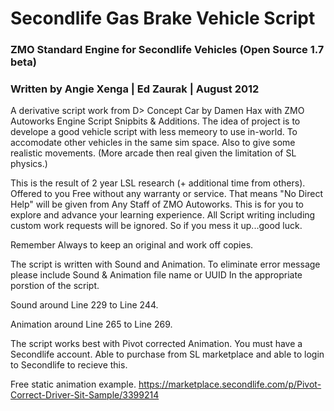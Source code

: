 <h1>Secondlife Gas Brake Vehicle Script</h1>

<h3>ZMO Standard Engine for Secondlife Vehicles (Open Source 1.7 beta)</h3>
<h3>Written by Angie Xenga | Ed Zaurak | August 2012</h3>
A derivative script work from D> Concept Car by Damen Hax with ZMO Autoworks Engine Script Snipbits & Additions.
The idea of project is to develope a good vehicle script with less memeory to use in-world. 
To accomodate other vehicles in the same sim space.
Also to give some realistic movements. (More arcade then real given the limitation of SL physics.)

This is the result of 2 year LSL research (+ additional time from others).
Offered to you Free without any warranty or service.
That means "No Direct Help" will be given from Any Staff of ZMO Autoworks.
This is for you to explore and advance your learning experience.
All Script writing including custom work requests will be ignored. 
So if you mess it up...good luck.

Remember Always to keep an original and work off copies.

The script is written with Sound and Animation. 
To eliminate error message please include Sound & Animation file name or UUID
In the appropriate porstion of the script. 

Sound around Line 229 to Line 244.

Animation around Line 265 to Line 269.

The script works best with Pivot corrected Animation. 
You must have a Secondlife account. Able to purchase from SL marketplace 
and able to login to Secondlife to recieve this.

Free static animation example.
https://marketplace.secondlife.com/p/Pivot-Correct-Driver-Sit-Sample/3399214
